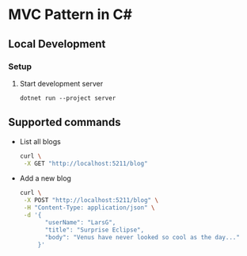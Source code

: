 # MVC Pattern in C#

## Local Development

### Setup

1. Start development server

   ```shell
   dotnet run --project server
   ```

## Supported commands

- List all blogs
  ```sh
  curl \
   -X GET "http://localhost:5211/blog"
  ```
- Add a new blog
  ```sh
  curl \
   -X POST "http://localhost:5211/blog" \
   -H "Content-Type: application/json" \
   -d '{
         "userName": "LarsG",
         "title": "Surprise Eclipse",
         "body": "Venus have never looked so cool as the day..."
       }'
  ```
